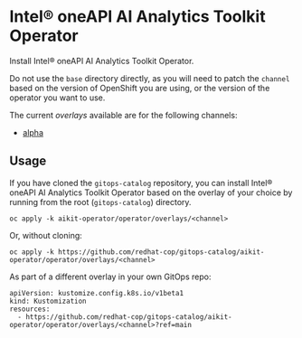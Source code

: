 # Intel® oneAPI AI Analytics Toolkit Operator

Install Intel® oneAPI AI Analytics Toolkit Operator.

Do not use the `base` directory directly, as you will need to patch the `channel` based on the version of OpenShift you are using, or the version of the operator you want to use.

The current *overlays* available are for the following channels:

* [alpha](operator/overlays/alpha)

## Usage

If you have cloned the `gitops-catalog` repository, you can install Intel® oneAPI AI Analytics Toolkit Operator based on the overlay of your choice by running from the root (`gitops-catalog`) directory.

```
oc apply -k aikit-operator/operator/overlays/<channel>
```

Or, without cloning:

```
oc apply -k https://github.com/redhat-cop/gitops-catalog/aikit-operator/operator/overlays/<channel>
```

As part of a different overlay in your own GitOps repo:

```
apiVersion: kustomize.config.k8s.io/v1beta1
kind: Kustomization
resources:
  - https://github.com/redhat-cop/gitops-catalog/aikit-operator/operator/overlays/<channel>?ref=main
```
